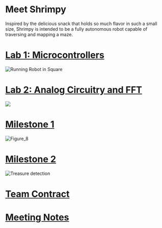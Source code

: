 # Meet Shrimpy

Inspired by the delicious snack that holds so much flavor in such a small size, Shrimpy is intended to be a fully autonomous robot capable of traversing and mapping a maze.

# [Lab 1: Microcontrollers](lab1.md)
![Running Robot in Square](https://thumbs.gfycat.com/BlandRashElk-size_restricted.gif)

# [Lab 2: Analog Circuitry and FFT](lab2.md)
![](https://thumbs.gfycat.com/TalkativeYearlyArcticfox-size_restricted.gif)

# [Milestone 1](milestone1.md)
![Figure_8](https://thumbs.gfycat.com/BlackandwhiteHonorableFirecrest-size_restricted.gif)

# [Milestone 2](milestone2.md)
![Treasure detection](https://thumbs.gfycat.com/FlamboyantGloomyEelelephant-size_restricted.gif)

# [Team Contract](teamcontract.md)


# [Meeting Notes](meetings.md)
